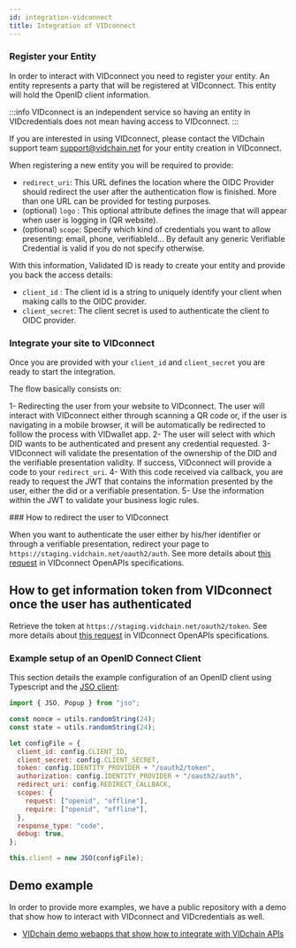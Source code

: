 ```yaml
---
id: integration-vidconnect
title: Integration of VIDconnect
---
```


### Register your Entity

In order to interact with VIDconnect you need to register your entity. An entity represents a party that will be registered at VIDconnect. This entity will hold the OpenID client information.

:::info
VIDconnect is an independent service so having an entity in VIDcredentials does not mean having access to VIDconnect.
:::

If you are interested in using VIDconnect, please contact the VIDchain support team [support@vidchain.net](mailto:support@vidchain.net) for your entity creation in VIDconnect.

When registering a new entity you will be required to provide:

- `redirect_uri`: This URL defines the location where the OIDC Provider should redirect the user after the authentication flow is finished. More than one URL can be provided for testing purposes.
- (optional) `logo` : This optional attribute defines the image that will appear when user is logging in (QR website).
- (optional) `scope`: Specify which kind of credentials you want to allow presenting: email, phone, verifiableId... By default any generic Verifiable Credential is valid if you do not specify otherwise.

With this information, Validated ID is ready to create your entity and provide you back the access details:

- `client_id` : The client id is a string to uniquely identify your client when making calls to the OIDC provider.
- `client_secret`: The client secret is used to authenticate the client to OIDC provider.

### Integrate your site to VIDconnect

Once you are provided with your `client_id` and `client_secret` you are ready to start the integration.

The flow basically consists on:

1- Redirecting the user from your website to VIDconnect. The user will interact with VIDconnect either through scanning a QR code or, if the user is navigating in a mobile browser, it will be automatically be redirected to folllow the process with VIDwallet app.
2- The user will select with which DID wants to be authenticated and present any credential requested.
3- VIDconnect will validate the presentation of the ownership of the DID and the verifiable presentation validity. If success, VIDconnect will provide a code to your `redirect_uri`.
4- With this code received via callback, you are ready to request the JWT that contains the information presented by the user, either the did or a verifiable presentation.
5- Use the information within the JWT to validate your business logic rules.

### How to redirect the user to VIDconnect

When you want to authenticate the user either by his/her identifier or through a verifiable presentation, redirect your page to `https://staging.vidchain.net/oauth2/auth`. See more details about [this request](https://docs.vidchain.net/vidconnect-openapi/redirect-the-user-to-vi-dconnect) in VIDconnect OpenAPIs specifications.

## How to get information token from VIDconnect once the user has authenticated

Retrieve the token at `https://staging.vidchain.net/oauth2/token`. See more details about [this request](https://docs.vidchain.net/vidconnect-openapi/get-information-token-from-vi-dconnect-once-the-user-has-authenticated) in VIDconnect OpenAPIs specifications.

### Example setup of an OpenID Connect Client

This section details the example configuration of an OpenID client using Typescript and the [JSO client](https://www.npmjs.com/package/jso):

```javascript
import { JSO, Popup } from "jso";

const nonce = utils.randomString(24);
const state = utils.randomString(24);

let configFile = {
  client_id: config.CLIENT_ID,
  client_secret: config.CLIENT_SECRET,
  token: config.IDENTITY_PROVIDER + "/oauth2/token",
  authorization: config.IDENTITY_PROVIDER + "/oauth2/auth",
  redirect_uri: config.REDIRECT_CALLBACK,
  scopes: {
    request: ["openid", "offline"],
    require: ["openid", "offline"],
  },
  response_type: "code",
  debug: true,
};

this.client = new JSO(configFile);
```

## Demo example

In order to provide more examples, we have a public repository with a demo that show how to interact with VIDconnect and VIDcredentials as well.

- [VIDchain demo webapps that show how to integrate with VIDchain APIs](https://github.com/validatedid/vidchain-integration-example)
